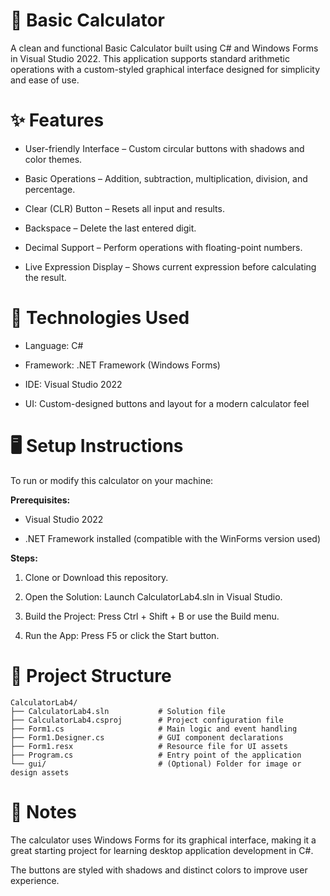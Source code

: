 # 🧮 Basic Calculator
A clean and functional Basic Calculator built using C# and Windows Forms in Visual Studio 2022. This application supports standard arithmetic operations with a custom-styled graphical interface designed for simplicity and ease of use.


# ✨ Features

* User-friendly Interface – Custom circular buttons with shadows and color themes.

* Basic Operations – Addition, subtraction, multiplication, division, and percentage.

* Clear (CLR) Button – Resets all input and results.

* Backspace – Delete the last entered digit.

* Decimal Support – Perform operations with floating-point numbers.

* Live Expression Display – Shows current expression before calculating the result.

# 🧰 Technologies Used
* Language: C#

* Framework: .NET Framework (Windows Forms)

* IDE: Visual Studio 2022

* UI: Custom-designed buttons and layout for a modern calculator feel

# 🖥️ Setup Instructions
To run or modify this calculator on your machine:

**Prerequisites:**

* Visual Studio 2022

* .NET Framework installed (compatible with the WinForms version used)

**Steps:**

1. Clone or Download this repository.

2. Open the Solution: Launch CalculatorLab4.sln in Visual Studio.

3. Build the Project: Press Ctrl + Shift + B or use the Build menu.

4. Run the App: Press F5 or click the Start button.

# 📁 Project Structure

    CalculatorLab4/
    ├── CalculatorLab4.sln           # Solution file
    ├── CalculatorLab4.csproj        # Project configuration file
    ├── Form1.cs                     # Main logic and event handling
    ├── Form1.Designer.cs            # GUI component declarations
    ├── Form1.resx                   # Resource file for UI assets
    ├── Program.cs                   # Entry point of the application
    └── gui/                         # (Optional) Folder for image or design assets
# 📝 Notes
The calculator uses Windows Forms for its graphical interface, making it a great starting project for learning desktop application development in C#.

The buttons are styled with shadows and distinct colors to improve user experience.


